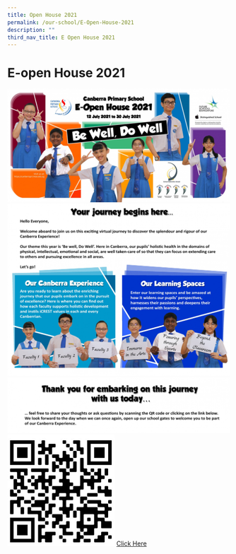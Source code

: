 ```yaml
---
title: Open House 2021
permalink: /our-school/E-Open-House-2021
description: ""
third_nav_title: E Open House 2021
---
```

# E-open House 2021
![](/images/openhouse2021.jpg)
![](/images/Mainpage2.jpg)
![](/images/mainpage3%201.jpg)
![](/images/qr%20code%20open%20house.jpg)
[Click Here](https://docs.google.com/forms/d/e/1FAIpQLSc_PspahNoA9SGzsxyjaEb43PTanyhpcWhApzpe_N996jp0dA/viewform)